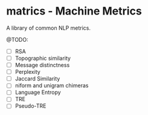 # matrics - Machine Metrics

A library of common NLP metrics.


@TODO: 

- [ ] RSA
- [ ] Topographic similarity
- [ ] Message distinctness
- [ ] Perplexity
- [ ] Jaccard Similarity
- [ ] niform and unigram chimeras
- [ ] Language Entropy
- [ ] TRE
- [ ] Pseudo-TRE